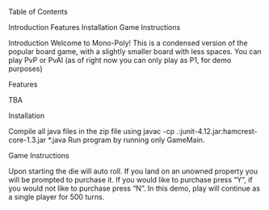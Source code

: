 Table of Contents 

Introduction
Features
Installation
Game Instructions


Introduction
Welcome to Mono-Poly!
This is a condensed version of the popular board game, with a slightly smaller board with less spaces.
You can play PvP or PvAI (as of right now you can only play as P1, for demo purposes)

Features
 
TBA

Installation

Compile all java files in the zip file using javac -cp .:junit-4.12.jar:hamcrest-core-1.3.jar *.java 
Run program by running only GameMain.

Game Instructions

Upon starting the die will auto roll.
If you land on an unowned property you will be prompted to purchase it.
If you would like to purchase press “Y”, if you would not like to purchase press “N”. 
In this demo, play will continue as a single player for 500 turns.
